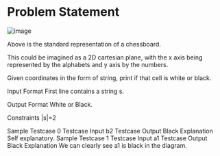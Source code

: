 # Problem Statement

![image](https://github.com/user-attachments/assets/c43d60c0-bbe8-4e95-803f-7ecd5ef1e951)

Above is the standard representation of a chessboard.

This could be imagined as a 2D cartesian plane, with the x axis being represented by the alphabets and y axis by the numbers.

Given coordinates in the form of string, print if that cell is white or black.

Input Format
First line contains a string s.

Output Format
White or Black.

Constraints
|s|=2

Sample Testcase 0
Testcase Input
b2
Testcase Output
Black
Explanation
Self explanatory.
Sample Testcase 1
Testcase Input
a1
Testcase Output
Black
Explanation
We can clearly see a1 is black in the diagram.


